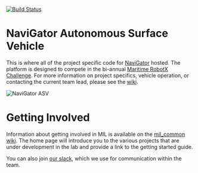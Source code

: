 [![Build Status](https://semaphoreci.com/api/v1/uf-mil/navigator-2/branches/backup-12-16/shields_badge.svg)](https://semaphoreci.com/uf-mil/navigator-2)

# NaviGator Autonomous Surface Vehicle

This is where all of the project specific code for [NaviGator](http://www.navigatoruf.org) hosted. The platform is designed to compete in the bi-annual [Maritime RobotX Challenge](https://www.robotx.org). For more information on project specifics, vehicle operation, or contacting the current team lead, please see the [wiki](https://github.com/uf-mil/NaviGator/wiki).

![NaviGator ASV](vehicle.jpg)

# Getting Involved

Information about getting involved in MIL is available on the [mil_common wiki](https://github.com/uf-mil/mil_common/wiki). The home page will introduce you to the various projects that are under development in the lab and provide a link to the getting started guide.

You can also join [our slack](https://uf-navigator.slack.com), which we use for communication within the team.
